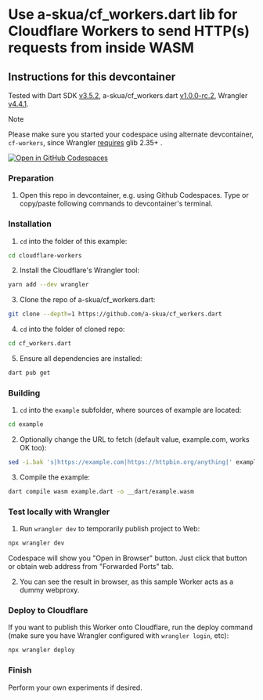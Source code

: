 # Use a-skua/cf_workers.dart lib for Cloudflare Workers to send HTTP(s) requests from inside WASM

## Instructions for this devcontainer

Tested with Dart SDK [v3.5.2](https://github.com/dart-lang/sdk/releases/tag/3.5.2),
a-skua/cf_workers.dart [v1.0.0-rc.2](https://github.com/a-skua/cf_workers.dart/tree/1.0.0-rc.2),
Wrangler [v4.4.1](https://github.com/cloudflare/workers-sdk/tree/wrangler%404.4.1/packages/wrangler).

> [!NOTE]
> Please make sure you started your codespace using alternate devcontainer, `cf-workers`, since Wrangler 
> [requires](https://github.com/cloudflare/cloudflare-docs/blob/a13b9e1d90c68bb0c65ddccc8daf9528f83aa2c5/src/content/docs/workers/wrangler/install-and-update.mdx?plain=1#L24)
> glib 2.35+ .
>
> [![Open in GitHub Codespaces](https://github.com/codespaces/badge.svg)](https://github.com/codespaces/new/wasm-outbound-http-examples/dart?devcontainer_path=.devcontainer%2Fcf-workers%2Fdevcontainer.json)

### Preparation

1. Open this repo in devcontainer, e.g. using Github Codespaces.
   Type or copy/paste following commands to devcontainer's terminal.

### Installation

1. `cd` into the folder of this example:

```sh
cd cloudflare-workers
```

2. Install the Cloudflare's Wrangler tool:

```sh
yarn add --dev wrangler
```

3. Clone the repo of a-skua/cf_workers.dart:

```sh
git clone --depth=1 https://github.com/a-skua/cf_workers.dart
```

4. `cd` into the folder of cloned repo:

```sh
cd cf_workers.dart
```

5. Ensure all dependencies are installed:

```sh
dart pub get
```

### Building

1. `cd` into the `example` subfolder, where sources of example are located:

```sh
cd example
```

2. Optionally change the URL to fetch (default value, example.com, works OK too):

```sh
sed -i.bak 's|https://example.com|https://httpbin.org/anything|' example.dart
```

3. Compile the example:

```sh
dart compile wasm example.dart -o __dart/example.wasm
```

### Test locally with Wrangler

1. Run `wrangler dev` to temporarily publish project to Web:

```sh
npx wrangler dev
```

Codespace will show you "Open in Browser" button. Just click that button or
obtain web address from "Forwarded Ports" tab.

2. You can see the result in browser, as this sample Worker acts as a dummy webproxy. 

### Deploy to Cloudflare

If you want to publish this Worker onto Cloudflare, run the deploy command (make sure you have Wrangler configured
with `wrangler login`, etc):

```sh
npx wrangler deploy
```
   

### Finish

Perform your own experiments if desired.
